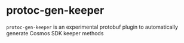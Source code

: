 # protoc-gen-keeper

`protoc-gen-keeper` is an experimental protobuf plugin to automatically generate Cosmos SDK keeper methods


